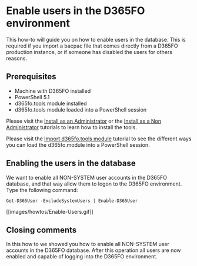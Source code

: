﻿# **Enable users in the D365FO environment**

This how-to will guide you on how to enable users in the database. This is required if you import a bacpac file that comes directly from a D365FO production instance, or if someone has disabled the users for others reasons.

## **Prerequisites**
* Machine with D365FO installed
* PowerShell 5.1
* d365fo.tools module installed
* d365fo.tools module loaded into a PowerShell session

Please visit the [Install as an Administrator](https://github.com/d365collaborative/d365fo.tools/wiki/Tutorial-Install-Administrator) or the [Install as a Non Administrator](https://github.com/d365collaborative/d365fo.tools/wiki/Tutorial-First-Time-Install-Non-Administrator) tutorials to learn how to install the tools.

Please visit the [Import d365fo.tools module](https://github.com/d365collaborative/d365fo.tools/wiki/Tutorial-Import-Module) tutorial to see the different ways you can load the d365fo.module into a PowerShell session.

## **Enabling the users in the database**
We want to enable all NON-SYSTEM user accounts in the D365FO database, and that way allow them to logon to the D365FO environment. Type the following command:

```
Get-D365User -ExcludeSystemUsers | Enable-D365User
```

[[images/howtos/Enable-Users.gif]]

## **Closing comments**
In this how to we showed you how to enable all NON-SYSTEM user accounts in the D365FO database. After this operation all users are now enabled and capable of logging into the D365FO environment.